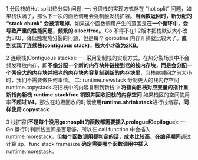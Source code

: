 1 分段栈的Hot split(热分裂) 问题:
    一: 
        分段栈的实现方式存在 “hot split” 问题，如果栈快满了，那么下一次的函数调用会强制触发栈扩容。**当函数返回时，新分配的 “stack chunk” 会被清理掉**。如果这个函数调用产生的范围是**在一个循环中，会导致严重的性能问题，频繁的 alloc/free。**
        Go 不得不在1.2版本把栈默认大小改为8KB，降低触发热分裂的问题，但是每个 goroutine 内存开销就比较大了。**直到实现了连续栈(contiguous stack)，栈大小才改为2KB。**

2 连续栈(Contiguous stacks):
    一:
        采用复制栈的实现方式，在热分裂场景中不会频发释放内存，即**不像分配一个新的内存块并链接到老的栈内存块，而是会分配一个两倍大的内存块并把老的内存块内容复制到新的内存块里**，当栈缩减回之前大小时，我们不需要做任何事情。
    二:
        runtime.newstack 分配更大的栈内存空间
        runtime.copystack 将旧栈中的内容复制到新栈中
        **将指向旧栈对应变量的指针重新指向新栈**
        **runtime.stackfree 销毁并回收旧栈的内存空间**
        如果栈区的空间使用率**不超过1/4**，那么在垃圾回收的时候使用**runtime.shrinkstack**进行栈缩容，**同样使用 copystack**

3 栈扩容(**不是每个没用go:nosplit的函数都需要插入prologue和epilogue**):
    一:
        Go 运行时判断栈空间是否足够，所以在 call function 中会插入 runtime.morestack，但**每个函数调用都判定的话，成本比较高**。**在编译期间**通过计算 sp、func stack framesize **确定需要哪个函数调用中插入** runtime.morestack。








